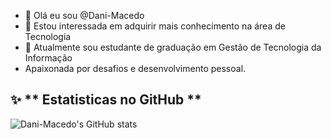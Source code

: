 - 👋 Olá eu sou @Dani-Macedo
- 👀 Estou interessada em adquirir mais conhecimento na área de Tecnologia
- 🌱 Atualmente sou estudante de graduação em Gestão de Tecnologia da Informação
- Apaixonada por desafios e desenvolvimento pessoal.

## ✨ ** Estatisticas no GitHub **
![Dani-Macedo's GitHub stats](https://github-readme-stats.vercel.app/api?username=Dani-Macedo&show_icons=true&theme=dark)

